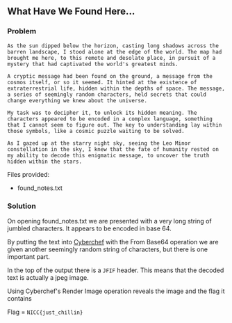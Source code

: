 ## What Have We Found Here...


### Problem
```
As the sun dipped below the horizon, casting long shadows across the barren landscape, I stood alone at the edge of the world. The map had brought me here, to this remote and desolate place, in pursuit of a mystery that had captivated the world's greatest minds.

A cryptic message had been found on the ground, a message from the cosmos itself, or so it seemed. It hinted at the existence of extraterrestrial life, hidden within the depths of space. The message, a series of seemingly random characters, held secrets that could change everything we knew about the universe.

My task was to decipher it, to unlock its hidden meaning. The characters appeared to be encoded in a complex language, something that I cannot seem to figure out. The key to understanding lay within those symbols, like a cosmic puzzle waiting to be solved.

As I gazed up at the starry night sky, seeing the Leo Minor constellation in the sky, I knew that the fate of humanity rested on my ability to decode this enigmatic message, to uncover the truth hidden within the stars.
```
Files provided:
- found_notes.txt
### Solution

On opening found_notes.txt we are presented with a very long string of jumbled characters. It appears to be encoded in base 64. 

By putting the text into [Cyberchef](https://gchq.github.io/CyberChef/) with the From Base64 operation we are given another seemingly random string of characters, but there is one important part.

In the top of the output there is a `JFIF` header. This means that the decoded text is actually a jpeg image.

Using Cyberchef's Render Image operation reveals the image and the flag it contains


Flag = `NICC{just_chillin}`